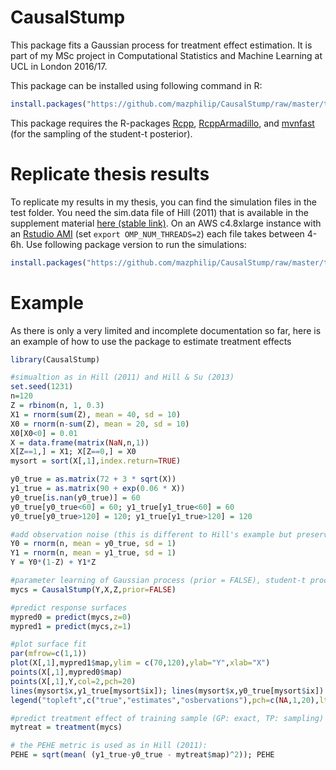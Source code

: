 # CausalStump
This package fits a Gaussian process for treatment effect estimation. It is part of my MSc project in Computational Statistics and Machine Learning at UCL in London 2016/17.

This package can be installed using following command in R:
```R
install.packages("https://github.com/mazphilip/CausalStump/raw/master/tar/CausalStump_0.2.0.tar.gz", repos = NULL, type = "source")
```

This package requires the R-packages [Rcpp](https://cran.r-project.org/web/packages/Rcpp/index.html), [RcppArmadillo](https://cran.r-project.org/web/packages/RcppArmadillo/index.html), and [mvnfast](https://cran.r-project.org/web/packages/mvnfast/index.html) (for the sampling of the student-t posterior).

#  Replicate thesis results
To replicate my results in my thesis, you can find the simulation files in the test folder. You need the sim.data file of Hill (2011) that is available in the supplement material [here (stable link)](http://dx.doi.org/10.1198/jcgs.2010.08162). 
On an AWS c4.8xlarge instance with an [Rstudio AMI](http://www.louisaslett.com/RStudio_AMI/) (set ```export OMP_NUM_THREADS=2```) each file takes between 4-6h.
Use following package version to run the simulations:
```R
install.packages("https://github.com/mazphilip/CausalStump/raw/master/tar/CausalStump_0.2.0.tar.gz", repos = NULL, type = "source")
```

# Example

As there is only a very limited and incomplete documentation so far, here is an example of how to use the package to estimate treatment effects

```R
library(CausalStump)

#simualtion as in Hill (2011) and Hill & Su (2013)
set.seed(1231)
n=120
Z = rbinom(n, 1, 0.3)
X1 = rnorm(sum(Z), mean = 40, sd = 10)
X0 = rnorm(n-sum(Z), mean = 20, sd = 10)
X0[X0<0] = 0.01
X = data.frame(matrix(NaN,n,1))
X[Z==1,] = X1; X[Z==0,] = X0
mysort = sort(X[,1],index.return=TRUE)

y0_true = as.matrix(72 + 3 * sqrt(X))
y1_true = as.matrix(90 + exp(0.06 * X))
y0_true[is.nan(y0_true)] = 60
y0_true[y0_true<60] = 60; y1_true[y1_true<60] = 60
y0_true[y0_true>120] = 120; y1_true[y1_true>120] = 120

#add observation noise (this is different to Hill's example but preserves the additive normal noise assumption)
Y0 = rnorm(n, mean = y0_true, sd = 1)
Y1 = rnorm(n, mean = y1_true, sd = 1)
Y = Y0*(1-Z) + Y1*Z 

#parameter learning of Gaussian process (prior = FALSE), student-t process (prior = TRUE)
mycs = CausalStump(Y,X,Z,prior=FALSE)

#predict response surfaces
mypred0 = predict(mycs,z=0)
mypred1 = predict(mycs,z=1)

#plot surface fit
par(mfrow=c(1,1))
plot(X[,1],mypred1$map,ylim = c(70,120),ylab="Y",xlab="X")
points(X[,1],mypred0$map)
points(X[,1],Y,col=2,pch=20)
lines(mysort$x,y1_true[mysort$ix]); lines(mysort$x,y0_true[mysort$ix])
legend("topleft",c("true","estimates","osbervations"),pch=c(NA,1,20),lty=c(1,NA,NA),col=c(1,1,2) )

#predict treatment effect of training sample (GP: exact, TP: sampling)
mytreat = treatment(mycs)

# the PEHE metric is used as in Hill (2011):
PEHE = sqrt(mean( (y1_true-y0_true - mytreat$map)^2)); PEHE

```



